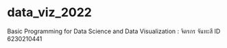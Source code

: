# data_viz_2022
Basic Programming for Data Science and Data Visualization : จิตรกร จันทะสี ID 6230210441
